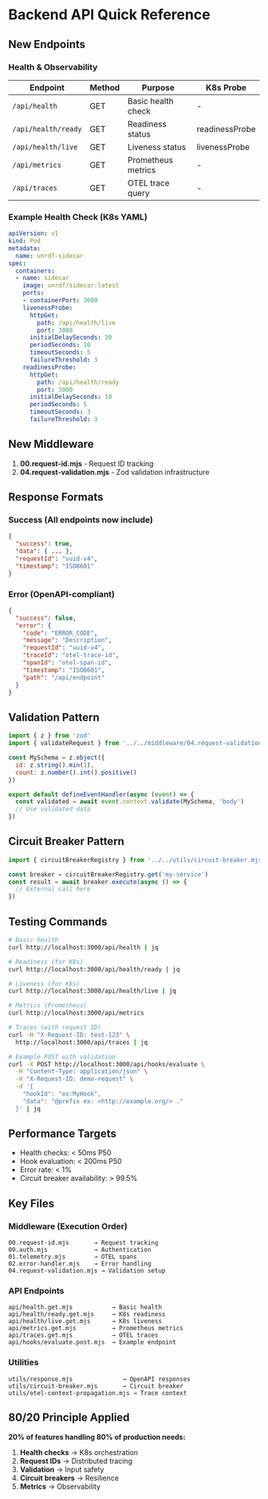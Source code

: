 # Backend API Quick Reference

## New Endpoints

### Health & Observability

| Endpoint | Method | Purpose | K8s Probe |
|----------|--------|---------|-----------|
| `/api/health` | GET | Basic health check | - |
| `/api/health/ready` | GET | Readiness status | readinessProbe |
| `/api/health/live` | GET | Liveness status | livenessProbe |
| `/api/metrics` | GET | Prometheus metrics | - |
| `/api/traces` | GET | OTEL trace query | - |

### Example Health Check (K8s YAML)
```yaml
apiVersion: v1
kind: Pod
metadata:
  name: unrdf-sidecar
spec:
  containers:
  - name: sidecar
    image: unrdf/sidecar:latest
    ports:
    - containerPort: 3000
    livenessProbe:
      httpGet:
        path: /api/health/live
        port: 3000
      initialDelaySeconds: 30
      periodSeconds: 10
      timeoutSeconds: 5
      failureThreshold: 3
    readinessProbe:
      httpGet:
        path: /api/health/ready
        port: 3000
      initialDelaySeconds: 10
      periodSeconds: 5
      timeoutSeconds: 3
      failureThreshold: 3
```

## New Middleware

1. **00.request-id.mjs** - Request ID tracking
2. **04.request-validation.mjs** - Zod validation infrastructure

## Response Formats

### Success (All endpoints now include)
```json
{
  "success": true,
  "data": { ... },
  "requestId": "uuid-v4",
  "timestamp": "ISO8601"
}
```

### Error (OpenAPI-compliant)
```json
{
  "success": false,
  "error": {
    "code": "ERROR_CODE",
    "message": "Description",
    "requestId": "uuid-v4",
    "traceId": "otel-trace-id",
    "spanId": "otel-span-id",
    "timestamp": "ISO8601",
    "path": "/api/endpoint"
  }
}
```

## Validation Pattern

```javascript
import { z } from 'zod'
import { validateRequest } from '../../middleware/04.request-validation.mjs'

const MySchema = z.object({
  id: z.string().min(1),
  count: z.number().int().positive()
})

export default defineEventHandler(async (event) => {
  const validated = await event.context.validate(MySchema, 'body')
  // Use validated data
})
```

## Circuit Breaker Pattern

```javascript
import { circuitBreakerRegistry } from '../../utils/circuit-breaker.mjs'

const breaker = circuitBreakerRegistry.get('my-service')
const result = await breaker.execute(async () => {
  // External call here
})
```

## Testing Commands

```bash
# Basic health
curl http://localhost:3000/api/health | jq

# Readiness (for K8s)
curl http://localhost:3000/api/health/ready | jq

# Liveness (for K8s)
curl http://localhost:3000/api/health/live | jq

# Metrics (Prometheus)
curl http://localhost:3000/api/metrics

# Traces (with request ID)
curl -H "X-Request-ID: test-123" \
  http://localhost:3000/api/traces | jq

# Example POST with validation
curl -X POST http://localhost:3000/api/hooks/evaluate \
  -H "Content-Type: application/json" \
  -H "X-Request-ID: demo-request" \
  -d '{
    "hookId": "ex:MyHook",
    "data": "@prefix ex: <http://example.org/> ."
  }' | jq
```

## Performance Targets

- Health checks: &lt; 50ms P50
- Hook evaluation: &lt; 200ms P50
- Error rate: &lt; 1%
- Circuit breaker availability: &gt; 99.5%

## Key Files

### Middleware (Execution Order)
```
00.request-id.mjs       → Request tracking
00.auth.mjs             → Authentication
01.telemetry.mjs        → OTEL spans
02.error-handler.mjs    → Error handling
04.request-validation.mjs → Validation setup
```

### API Endpoints
```
api/health.get.mjs           → Basic health
api/health/ready.get.mjs     → K8s readiness
api/health/live.get.mjs      → K8s liveness
api/metrics.get.mjs          → Prometheus metrics
api/traces.get.mjs           → OTEL traces
api/hooks/evaluate.post.mjs  → Example endpoint
```

### Utilities
```
utils/response.mjs              → OpenAPI responses
utils/circuit-breaker.mjs       → Circuit breaker
utils/otel-context-propagation.mjs → Trace context
```

## 80/20 Principle Applied

**20% of features handling 80% of production needs:**

1. **Health checks** → K8s orchestration
2. **Request IDs** → Distributed tracing
3. **Validation** → Input safety
4. **Circuit breakers** → Resilience
5. **Metrics** → Observability
